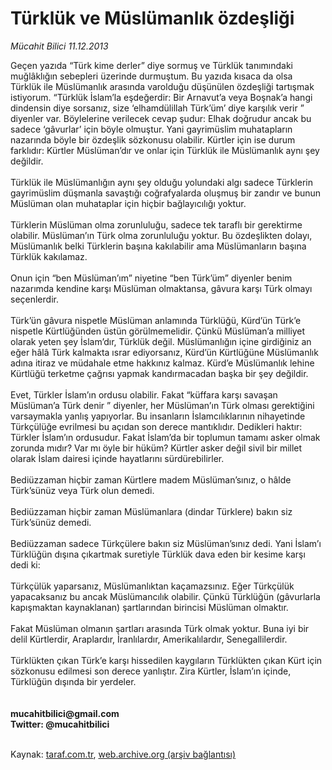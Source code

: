 # Türklük ve Müslümanlık özdeşliği

*Mücahit Bilici 11.12.2013*

<div class="yazi">Geçen yazıda “Türk kime derler” diye sormuş ve Türklük tanımındaki muğlâklığın sebepleri üzerinde durmuştum. Bu yazıda kısaca da olsa Türklük ile Müslümanlık arasında varolduğu düşünülen özdeşliği tartışmak istiyorum. “Türklük İslam’la eşdeğerdir: Bir Arnavut’a veya Boşnak’a hangi dindensin diye sorsanız, size ‘elhamdülillah Türk’üm’ diye karşılık verir ” diyenler var. Böylelerine verilecek cevap şudur: Elhak doğrudur ancak bu sadece ‘gâvurlar’ için böyle olmuştur. Yani gayrimüslim muhatapların nazarında böyle bir özdeşlik sözkonusu olabilir. Kürtler için ise durum farklıdır: Kürtler Müslüman’dır ve onlar için Türklük ile Müslümanlık aynı şey değildir.<br/><br/>Türklük ile Müslümanlığın aynı şey olduğu yolundaki algı sadece Türklerin gayrimüslim düşmanla savaştığı coğrafyalarda oluşmuş bir zandır ve bunun Müslüman olan muhataplar için hiçbir bağlayıcılığı yoktur.<br/><br/>Türklerin Müslüman olma zorunluluğu, sadece tek taraflı bir gerektirme olabilir. Müslüman’ın Türk olma zorunluluğu yoktur. Bu özdeşlikten dolayı, Müslümanlık belki Türklerin başına kakılabilir ama Müslümanların başına Türklük kakılamaz.<br/><br/>Onun için “ben Müslüman’ım” niyetine “ben Türk’üm” diyenler benim nazarımda kendine karşı Müslüman olmaktansa, gâvura karşı Türk olmayı seçenlerdir.<br/><br/>Türk’ün gâvura nispetle Müslüman anlamında Türklüğü, Kürd’ün Türk’e nispetle Kürtlüğünden üstün görülmemelidir. Çünkü Müslüman’a milliyet olarak yeten şey İslam’dır, Türklük değil. Müslümanlığın içine girdiğiniz an eğer hâlâ Türk kalmakta ısrar ediyorsanız, Kürd’ün Kürtlüğüne Müslümanlık adına itiraz ve müdahale etme hakkınız kalmaz. Kürd’e Müslümanlık lehine Kürtlüğü terketme çağrısı yapmak kandırmacadan başka bir şey değildir.<br/><br/>Evet, Türkler İslam’ın ordusu olabilir. Fakat “küffara karşı savaşan Müslüman’a Türk denir ” diyenler, her Müslüman’ın Türk olması gerektiğini varsaymakla yanlış yapıyorlar. Bu insanların İslamcılıklarının nihayetinde Türkçülüğe evrilmesi bu açıdan son derece mantıklıdır. Dedikleri haktır: Türkler İslam’ın ordusudur. Fakat İslam’da bir toplumun tamamı asker olmak zorunda mıdır? Var mı öyle bir hüküm? Kürtler asker değil sivil bir millet olarak İslam dairesi içinde hayatlarını sürdürebilirler.<br/><br/>Bediüzzaman hiçbir zaman Kürtlere madem Müslüman’sınız, o hâlde Türk’sünüz veya Türk olun demedi.<br/><br/>Bediüzzaman hiçbir zaman Müslümanlara (dindar Türklere) bakın siz Türk’sünüz demedi.<br/><br/>Bediüzzaman sadece Türkçülere bakın siz Müslüman’sınız dedi. Yani İslam’ı Türklüğün dışına çıkartmak suretiyle Türklük dava eden bir kesime karşı dedi ki:<br/><br/>Türkçülük yaparsanız, Müslümanlıktan kaçamazsınız. Eğer Türkçülük yapacaksanız bu ancak Müslümancılık olabilir. Çünkü Türklüğün (gâvurlarla kapışmaktan kaynaklanan) şartlarından birincisi Müslüman olmaktır.<br/><br/>Fakat Müslüman olmanın şartları arasında Türk olmak yoktur. Buna iyi bir delil Kürtlerdir, Araplardır, İranlılardır, Amerikalılardır, Senegallilerdir.<br/><br/>Türklükten çıkan Türk’e karşı hissedilen kaygıların Türklükten çıkan Kürt için sözkonusu edilmesi son derece yanlıştır. Zira Kürtler, İslam’ın içinde, Türklüğün dışında bir yerdeler.<br/><br/><br/><b>mucahitbilici@gmail.com<br/>Twitter: @mucahitbilici</b><br/><br/>
</div>

Kaynak: [taraf.com.tr](http://www.taraf.com.tr:80/mucahit-bilici/makale-turkluk-ve-muslumanlik-ozdesligi.htm), [web.archive.org (arşiv bağlantısı)](http://web.archive.org/web/20131213042957/http://www.taraf.com.tr:80/mucahit-bilici/makale-turkluk-ve-muslumanlik-ozdesligi.htm)
